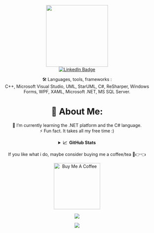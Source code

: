 <div id="header" align="center">
  <img src="https://media.giphy.com/media/gjrYDwbjnK8x36xZIO/giphy.gif" width="200"/>
  <div id="badges">
  <a href="https://linkedin.com/in/blazhkevych">
    <img src="https://img.shields.io/badge/LinkedIn-blue?style=for-the-badge&logo=linkedin&logoColor=white" alt="LinkedIn Badge"/>
  </a>
</div>

:hammer_and_wrench: Languages, tools, frameworks : \
C++, Microsoft Visual Studio, UML, StarUML, C#, ReSharper, Windows Forms, WPF, XAML, Microsoft .NET, MS SQL Server.

# 💫 About Me:
🌱 I’m currently learning the .NET platform and the C# language.<br>⚡ Fun fact. It takes all my free time :)
<details>
  
  <summary><b>📈&nbsp;&nbsp;GitHub Stats</b></summary>

[![GitHub Streak](http://github-readme-streak-stats.herokuapp.com?user=blazhkevych&theme=gotham&date_format=j%20M%5B%20Y%5D&mode=weekly)](https://git.io/streak-stats)
  
## 🏆 GitHub Trophies
![](https://github-profile-trophy.vercel.app/?username=blazhkevych&theme=gotham&no-frame=true&no-bg=true&margin-w=4)
  
</details>


If you like what i do, maybe consider buying me a coffee/tea 🥺👉👈
  
<a href="https://www.buymeacoffee.com/blazhkevych" target="_blank"><img src="https://cdn.buymeacoffee.com/buttons/v2/default-red.png" alt="Buy Me A Coffee" width="150" ></a>

![](https://github.com/mscoutermarsh/mscoutermarsh/blob/master/teeter.gif?raw=true)

[![](https://visitcount.itsvg.in/api?id=blazhkevych&icon=0&color=0)](https://visitcount.itsvg.in)  
